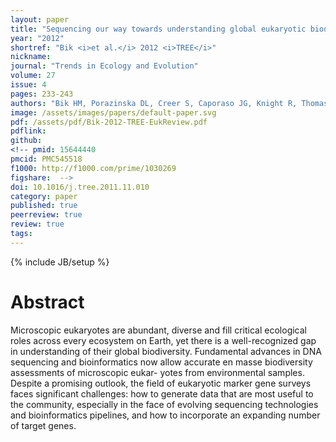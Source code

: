```yaml
---
layout: paper
title: "Sequencing our way towards understanding global eukaryotic biodiversity"
year: "2012"
shortref: "Bik <i>et al.</i> 2012 <i>TREE</i>"
nickname: 
journal: "Trends in Ecology and Evolution"
volume: 27
issue: 4
pages: 233-243
authors: "Bik HM, Porazinska DL, Creer S, Caporaso JG, Knight R, Thomas WK"
image: /assets/images/papers/default-paper.svg
pdf: /assets/pdf/Bik-2012-TREE-EukReview.pdf
pdflink:
github: 
<!-- pmid: 15644440
pmcid: PMC545518
f1000: http://f1000.com/prime/1030269
figshare:  -->
doi: 10.1016/j.tree.2011.11.010
category: paper
published: true
peerreview: true
review: true
tags: 
---
```

{% include JB/setup %}

# Abstract

Microscopic eukaryotes are abundant, diverse and fill critical ecological roles across every ecosystem on Earth, yet there is a well-recognized gap in understanding of their global biodiversity. Fundamental advances in DNA sequencing and bioinformatics now allow accurate en masse biodiversity assessments of microscopic eukar- yotes from environmental samples. Despite a promising outlook, the field of eukaryotic marker gene surveys faces significant challenges: how to generate data that are most useful to the community, especially in the face of evolving sequencing technologies and bioinformatics pipelines, and how to incorporate an expanding number of target genes.

